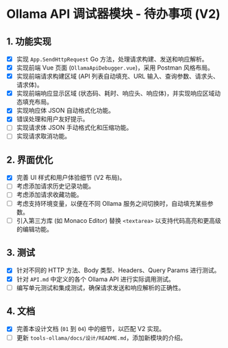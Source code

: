 # Ollama API 调试器模块 - 待办事项 (V2)

## 1. 功能实现
*   [x] 实现 `App.SendHttpRequest` Go 方法，处理请求构建、发送和响应解析。
*   [x] 实现前端 Vue 页面 (`OllamaApiDebugger.vue`)，采用 Postman 风格布局。
*   [x] 实现前端请求构建区域 (API 列表自动填充、URL 输入、查询参数、请求头、请求体)。
*   [x] 实现前端响应显示区域 (状态码、耗时、响应头、响应体)，并实现响应区域动态填充布局。
*   [x] 实现响应体 JSON 自动格式化功能。
*   [x] 错误处理和用户友好提示。
*   [ ] 实现请求体 JSON 手动格式化和压缩功能。
*   [ ] 实现请求取消功能。

## 2. 界面优化
*   [x] 完善 UI 样式和用户体验细节 (V2 布局)。
*   [ ] 考虑添加请求历史记录功能。
*   [ ] 考虑添加请求收藏功能。
*   [ ] 考虑支持环境变量，以便在不同 Ollama 服务之间切换时，自动填充某些参数。
*   [ ] 引入第三方库 (如 Monaco Editor) 替换 `<textarea>` 以支持代码高亮和更高级的编辑功能。

## 3. 测试
*   [x] 针对不同的 HTTP 方法、Body 类型、Headers、Query Params 进行测试。
*   [x] 针对 `API.md` 中定义的各个 Ollama API 进行实际调用测试。
*   [ ] 编写单元测试和集成测试，确保请求发送和响应解析的正确性。

## 4. 文档
*   [x] 完善本设计文档 (`01` 到 `04`) 中的细节，以匹配 V2 实现。
*   [ ] 更新 `tools-ollama/docs/设计/README.md`，添加新模块的介绍。
